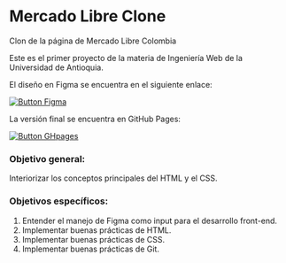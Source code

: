 # Mercado Libre Clone

Clon de la página de Mercado Libre Colombia

Este es el primer proyecto de la materia de Ingeniería Web de la Universidad de Antioquia.

El diseño en Figma se encuentra en el siguiente enlace:  

[![Button Figma]][Figma Link] 

La versión final se encuentra en GitHub Pages:

[![Button GHpages]][Link GHpages] 



### Objetivo general: 
Interiorizar los conceptos principales del HTML y el CSS.
### Objetivos específicos:
1. Entender el manejo de Figma como input para el desarrollo front-end.
2. Implementar buenas prácticas de HTML.
3. Implementar buenas prácticas de CSS.
4. Implementar buenas prácticas de Git.





<!----------------------------------------------------------------------------->
[Figma Link]: # 'https://www.figma.com/file/FYuD55HvuhCwfqDnzxLAvY/Clon-MercadoLibre?node-
id=0%3A1&t=Nv7K7lq1IaKykKbQ-1'
[Button Figma]: https://img.shields.io/badge/Mockup-Figma-blueviolet

[Button GHpages]: https://img.shields.io/badge/GitHub-Pages-blue
[Link GHpages]: # 'https://luismateoh.github.io/mercadolibre-clone/'

